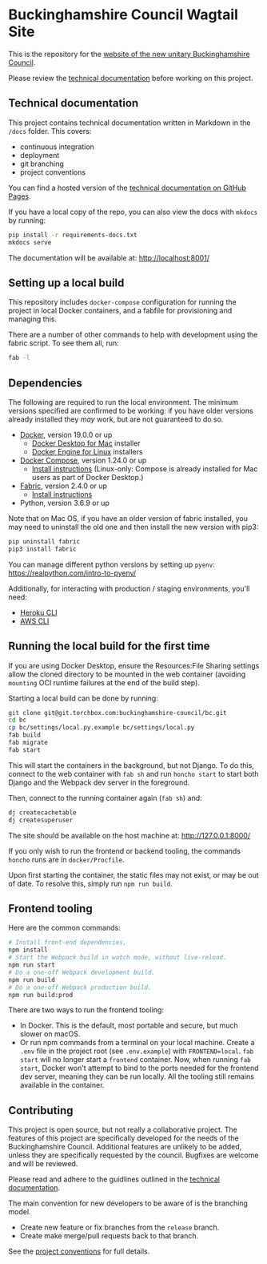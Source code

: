# Buckinghamshire Council Wagtail Site

This is the repository for the [website of the new unitary Buckinghamshire Council](https://www.buckinghamshire.gov.uk/).

Please review the [technical documentation](docs/index.md) before working on this project.

## Technical documentation

This project contains technical documentation written in Markdown in the `/docs` folder. This covers:

- continuous integration
- deployment
- git branching
- project conventions

<!-- This link will only work once the repo is on GitHub. -->

You can find a hosted version of the [technical documentation on GitHub Pages](https://Buckinghamshire-Digital-Service.github.io/buckinghamshire-council/).

If you have a local copy of the repo, you can also view the docs with `mkdocs` by running:

```bash
pip install -r requirements-docs.txt
mkdocs serve
```

The documentation will be available at: <http://localhost:8001/>

## Setting up a local build

This repository includes `docker-compose` configuration for running the project in local Docker containers,
and a fabfile for provisioning and managing this.

There are a number of other commands to help with development using the fabric script. To see them all, run:

```bash
fab -l
```

## Dependencies

The following are required to run the local environment. The minimum versions specified are confirmed to be working:
if you have older versions already installed they _may_ work, but are not guaranteed to do so.

- [Docker](https://www.docker.com/), version 19.0.0 or up
  - [Docker Desktop for Mac](https://hub.docker.com/editions/community/docker-ce-desktop-mac) installer
  - [Docker Engine for Linux](https://hub.docker.com/search?q=&type=edition&offering=community&sort=updated_at&order=desc&operating_system=linux) installers
- [Docker Compose](https://docs.docker.com/compose/), version 1.24.0 or up
  - [Install instructions](https://docs.docker.com/compose/install/) (Linux-only: Compose is already installed for Mac users as part of Docker Desktop.)
- [Fabric](https://www.fabfile.org/), version 2.4.0 or up
  - [Install instructions](https://www.fabfile.org/installing.html)
- Python, version 3.6.9 or up

Note that on Mac OS, if you have an older version of fabric installed, you may need to uninstall the old one and then install the new version with pip3:

```bash
pip uninstall fabric
pip3 install fabric
```

You can manage different python versions by setting up `pyenv`: <https://realpython.com/intro-to-pyenv/>

Additionally, for interacting with production / staging environments, you'll need:

- [Heroku CLI](https://devcenter.heroku.com/articles/heroku-cli)
- [AWS CLI](https://docs.aws.amazon.com/cli/latest/userguide/install-cliv2.html)

## Running the local build for the first time

If you are using Docker Desktop, ensure the Resources:File Sharing settings allow the cloned directory to be mounted in the web container (avoiding `mounting` OCI runtime failures at the end of the build step).

Starting a local build can be done by running:

```bash
git clone git@git.torchbox.com:buckinghamshire-council/bc.git
cd bc
cp bc/settings/local.py.example bc/settings/local.py
fab build
fab migrate
fab start
```

This will start the containers in the background, but not Django. To do this, connect to the web container with `fab sh` and run `honcho start` to start both Django and the Webpack dev server in the foreground.

Then, connect to the running container again (`fab sh`) and:

```bash
dj createcachetable
dj createsuperuser
```

The site should be available on the host machine at: <http://127.0.0.1:8000/>

If you only wish to run the frontend or backend tooling, the commands `honcho` runs are in `docker/Procfile`.

Upon first starting the container, the static files may not exist, or may be out of date. To resolve this, simply run `npm run build`.

## Frontend tooling

Here are the common commands:

```bash
# Install front-end dependencies.
npm install
# Start the Webpack build in watch mode, without live-reload.
npm run start
# Do a one-off Webpack development build.
npm run build
# Do a one-off Webpack production build.
npm run build:prod
```

There are two ways to run the frontend tooling:

- In Docker. This is the default, most portable and secure, but much slower on macOS.
- Or run npm commands from a terminal on your local machine. Create a `.env` file in the project root (see `.env.example`) with `FRONTEND=local`. `fab start` will no longer start a `frontend` container. Now, when running `fab start`, Docker won't attempt to bind to the ports needed for the frontend dev server, meaning they can be run locally. All the tooling still remains available in the container.

## Contributing

This project is open source, but not really a collaborative project.
The features of this project are specifically developed for the needs of the Buckinghamshire Council.
Additional features are unlikely to be added, unless they are specifically requested by the council.
Bugfixes are welcome and will be reviewed.

Please read and adhere to the guidlines outlined in the [technical documentation](docs/).

The main convention for new developers to be aware of is the branching model.

- Create new feature or fix branches from the `release` branch.
- Create make merge/pull requests back to that branch.

See the [project conventions](docs/project-conventions.md) for full details.
